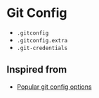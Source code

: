 # Git Config

- `.gitconfig`
- `.gitconfig.extra`
- `.git-credentials`

## Inspired from

- [Popular git config options](https://jvns.ca/blog/2024/02/16/popular-git-config-options/)

